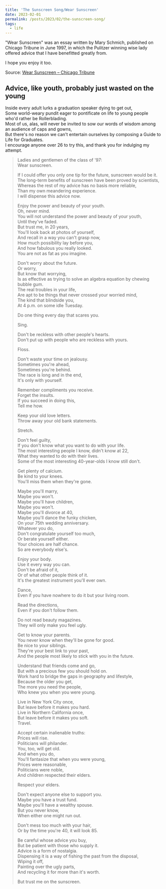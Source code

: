 ```yaml
---
title: 'The Sunscreen Song/Wear Sunscreen'
date: 2023-02-01
permalink: /posts/2023/02/the-sunscreen-song/
tags:
  - life
---
```


"Wear Sunscreen" was an essay written by Mary Schmich, published on Chicago Tribune in June 1997,
in which the Pulitzer winning wise lady offered advice that I have benefitted greatly from.

I hope you enjoy it too.

Source: [Wear Sunscreen – Chicago Tribune](https://www.chicagotribune.com/columns/chi-schmich-sunscreen-column-column.html)

## Advice, like youth, probably just wasted on the young

Inside every adult lurks a graduation speaker dying to get out,  <br>
Some world-weary pundit eager to pontificate on life to young people who'd rather be Rollerblading.  <br>
Most of us, alas, will never be invited to sow our words of wisdom among an audience of caps and gowns,  <br>
But there's no reason we can't entertain ourselves by composing a Guide to Life for Graduates. <br>
I encourage anyone over 26 to try this, and thank you for indulging my attempt.  <br>
 
> Ladies and gentlemen of the class of '97: <br>
> Wear sunscreen. 
>
> If I could offer you only one tip for the future, sunscreen would be it.  <br>
> The long-term benefits of sunscreen have been proved by scientists, <br>
> Whereas the rest of my advice has no basis more reliable, <br>
> Than my own meandering experience. <br>
> I will dispense this advice now. 
> 
> Enjoy the power and beauty of your youth. <br> 
> Oh, never mind.  <br>
> You will not understand the power and beauty of your youth, <br>
> Until they've faded.  <br>
> But trust me, in 20 years,  <br>
> You'll look back at photos of yourself, <br>
> And recall in a way you can't grasp now, <br>
> How much possibility lay before you, <br>
> And how fabulous you really looked. <br>
> You are not as fat as you imagine.
> 
> Don't worry about the future.  <br>
> Or worry,  <br>
> But know that worrying, <br>
> Is as effective as trying to solve an algebra equation by chewing bubble gum.  <br>
> The real troubles in your life, <br>
> Are apt to be things that never crossed your worried mind,  <br>
> The kind that blindside you, <br>
> At 4 p.m. on some idle Tuesday.
> 
> Do one thing every day that scares you.
> 
> Sing.
> 
> Don't be reckless with other people's hearts.  <br>
> Don't put up with people who are reckless with yours.
> 
> Floss.
> 
> Don't waste your time on jealousy.  <br>
> Sometimes you're ahead, <br>
> Sometimes you're behind.  <br>
> The race is long and in the end,  <br>
> It's only with yourself.
> 
> Remember compliments you receive. <br>
> Forget the insults.  <br>
> If you succeed in doing this,  <br>
> Tell me how.
> 
> Keep your old love letters.  <br>
> Throw away your old bank statements.
> 
> Stretch.
> 
> Don't feel guilty, <br>
> If you don't know what you want to do with your life.  <br>
> The most interesting people I know, didn't know at 22,  <br>
> What they wanted to do with their lives.  <br>
> Some of the most interesting 40-year-olds I know still don't.
> 
> Get plenty of calcium.  <br>
> Be kind to your knees.  <br>
> You'll miss them when they're gone.
> 
> Maybe you'll marry,  <br>
> Maybe you won't.  <br>
> Maybe you'll have children,  <br>
> Maybe you won't.  <br>
> Maybe you'll divorce at 40,  <br>
> Maybe you'll dance the funky chicken, <br>
> On your 75th wedding anniversary.  <br>
> Whatever you do,  <br>
> Don't congratulate yourself too much,  <br>
> Or berate yourself either.  <br>
> Your choices are half chance.  <br>
> So are everybody else's.
> 
> Enjoy your body.  <br>
> Use it every way you can.  <br>
> Don't be afraid of it, <br>
> Or of what other people think of it.  <br>
> It's the greatest instrument you'll ever own.
> 
> Dance,  <br>
> Even if you have nowhere to do it but your living room.
> 
> Read the directions,  <br>
> Even if you don't follow them.
> 
> Do not read beauty magazines.  <br>
> They will only make you feel ugly.
> 
> Get to know your parents.  <br>
> You never know when they'll be gone for good.  <br>
> Be nice to your siblings.  <br>
> They're your best link to your past, <br>
> And the people most likely to stick with you in the future.
> 
> Understand that friends come and go,  <br>
> But with a precious few you should hold on.  <br>
> Work hard to bridge the gaps in geography and lifestyle,  <br>
> Because the older you get,  <br>
> The more you need the people, <br>
> Who knew you when you were young.
> 
> Live in New York City once,  <br>
> But leave before it makes you hard.  <br>
> Live in Northern California once,  <br>
> But leave before it makes you soft.  <br>
> Travel.
> 
> Accept certain inalienable truths:  <br>
> Prices will rise.  <br>
> Politicians will philander.  <br>
> You, too, will get old.  <br>
> And when you do,  <br>
> You'll fantasize that when you were young,  <br>
> Prices were reasonable,  <br>
> Politicians were noble, <br>
> And children respected their elders.
> 
> Respect your elders.
> 
> Don't expect anyone else to support you.  <br>
> Maybe you have a trust fund.  <br>
> Maybe you'll have a wealthy spouse.  <br>
> But you never know, <br>
> When either one might run out.
> 
> Don't mess too much with your hair,  <br>
> Or by the time you're 40, it will look 85.
> 
> Be careful whose advice you buy,  <br>
> But be patient with those who supply it.  <br>
> Advice is a form of nostalgia.  <br>
> Dispensing it is a way of fishing the past from the disposal,  <br>
> Wiping it off,  <br>
> Painting over the ugly parts, <br>
> And recycling it for more than it's worth.
> 
> But trust me on the sunscreen.